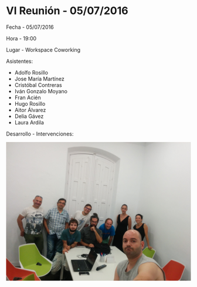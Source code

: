 # VI Reunión - 05/07/2016

Fecha - 05/07/2016

Hora  - 19:00

Lugar - Workspace Coworking

Asistentes:
* Adolfo Rosillo
* Jose María Martínez
* Cristóbal Contreras
* Iván Gonzalo Moyano
* Fran Acién
* Hugo Rosillo
* Aitor Álvarez
* Delia Gávez
* Laura Ardila

Desarrollo - Intervenciones:

![Asistentes VI Reunión](09_vi_reunion.jpg)
